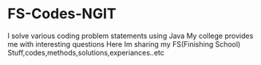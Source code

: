 # FS-Codes-NGIT

I solve various coding problem statements using Java 
My college provides me with interesting questions
Here Im sharing my FS(Finishing School) Stuff,codes,methods,solutions,experiances..etc

